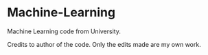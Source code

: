 # Machine-Learning
Machine Learning code from University.

Credits to author of the code.
Only the edits made are my own work.
